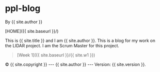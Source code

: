 # ppl-blog

By {{ site.author }}

[HOME]({{ site.baseurl }}/)

This is {{ site.title }} and I am {{ site.author }}.
This is a blog for my work on the LIDAR project.
I am the Scrum Master for this project.

> [Week 1]({{ site.baseurl }}/{{ site.w1 }}) 

 © {{ site.copyright }} --- {{ site.author }} --- Version: {{ site.version }}.

